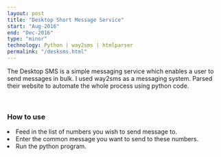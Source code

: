 ```yaml
---
layout: post
title: "Desktop Short Message Service"
start: "Aug-2016"
end: "Dec-2016"
type: "minor"
technology: Python | way2sms | htmlparser
permalink: "/desksms.html"
---
```


The Desktop SMS is a simple messaging service which enables a user to send messages in bulk. I used way2sms as a messaging system. Parsed their website to automate the whole process using python code.<br>

<br>
<h3>How to use</h3>
<li>Feed in the list of numbers you wish to send message to.</li>
<li>Enter the common message you want to send to these numbers.</li>
<li>Run the python program.</li>

